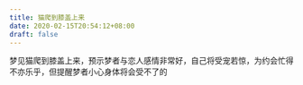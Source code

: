 ```yaml
---
title: 猫爬到膝盖上来
date: 2020-02-15T20:54:12+08:00
draft: false
---
```


梦见猫爬到膝盖上来，预示梦者与恋人感情非常好，自己将受宠若惊，为约会忙得不亦乐乎，但提醒梦者小心身体将会受不了的
